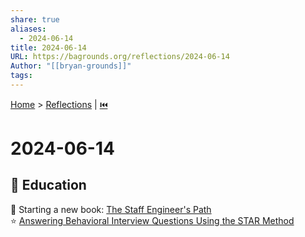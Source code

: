 ```yaml
---  
share: true  
aliases:  
  - 2024-06-14  
title: 2024-06-14  
URL: https://bagrounds.org/reflections/2024-06-14  
Author: "[[bryan-grounds]]"  
tags:   
---  
```

[Home](../index.md) > [Reflections](./index.md) | [⏮️](./2024-06-13.md)  
# 2024-06-14  
## 📖 Education  
🚂 Starting a new book: [The Staff Engineer's Path](../books/the-staff-engineers-path.md)  
⭐ [Answering Behavioral Interview Questions Using the STAR Method](../videos/answering-behavioral-interview-questions-using-the-star-method.md)  
  
